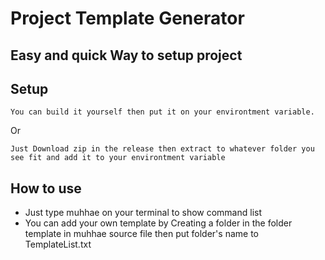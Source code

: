 # Project Template Generator

## Easy and quick Way to setup project 

## Setup
```
You can build it yourself then put it on your environtment variable. 
```
Or
```
Just Download zip in the release then extract to whatever folder you see fit and add it to your environtment variable
```

## How to use
- Just type muhhae on your terminal to show command list
- You can add your own template by Creating a folder in the folder template in muhhae source file then put folder's name to TemplateList.txt 
